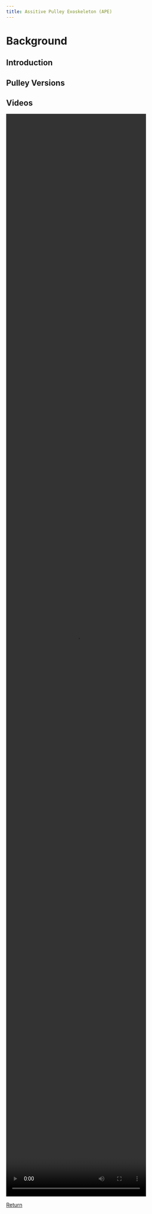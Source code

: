 ```yaml
---
title: Assitive Pulley Exoskeleton (APE)
---
```


# Background

## Introduction

## Pulley Versions

## Videos
<video src="https://aakwan.github.io/Videos/Test.MOV" controls="controls" width="75%" height="75%">
</video>

[Return](/index)
